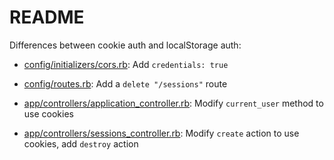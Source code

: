 # README

Differences between cookie auth and localStorage auth:

- [config/initializers/cors.rb](/config/initializers/cors.rb): Add `credentials: true`

- [config/routes.rb](/config/routes.rb): Add a `delete "/sessions"` route

- [app/controllers/application_controller.rb](/app/controllers/application_controller.rb): Modify `current_user` method to use cookies

- [app/controllers/sessions_controller.rb](/app/controllers/sessions_controller.rb): Modify `create` action to use cookies, add `destroy` action
